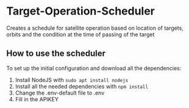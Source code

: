 # Target-Operation-Scheduler
Creates a schedule for satellite operation based on location of targets, orbits and the condition at the time of passing of the target  

## How to use the scheduler
To set up the initial configuration and download all the dependencies:
1. Install NodeJS with `sudo apt install nodejs`
2. Install all the needed dependencies with `npm install`
3. Change the .env-default file to .env
4. Fill in the APIKEY

